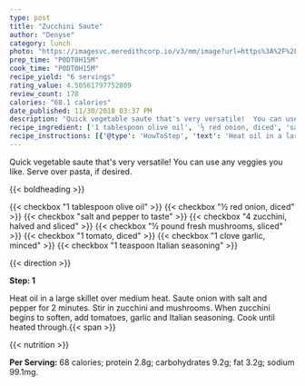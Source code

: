 ```yaml
---
type: post
title: "Zucchini Saute"
author: "Denyse"
category: lunch
photo: "https://imagesvc.meredithcorp.io/v3/mm/image?url=https%3A%2F%2Fimages.media-allrecipes.com%2Fuserphotos%2F226551.jpg"
prep_time: "P0DT0H15M"
cook_time: "P0DT0H15M"
recipe_yield: "6 servings"
rating_value: 4.50561797752809
review_count: 178
calories: "68.1 calories"
date_published: 11/30/2018 03:37 PM
description: "Quick vegetable saute that's very versatile!  You can use any veggies you like.  Serve over pasta, if desired."
recipe_ingredient: ['1 tablespoon olive oil', '½ red onion, diced', 'salt and pepper to taste', '4 zucchini, halved and sliced', '½ pound fresh mushrooms, sliced', '1 tomato, diced', '1 clove garlic, minced', '1 teaspoon Italian seasoning']
recipe_instructions: [{'@type': 'HowToStep', 'text': 'Heat oil in a large skillet over medium heat.  Saute onion with salt and pepper for 2 minutes.  Stir in zucchini and mushrooms.  When zucchini begins to soften, add tomatoes, garlic and Italian seasoning.  Cook until heated through.\n'}]
---
```


Quick vegetable saute that's very versatile!  You can use any veggies you like.  Serve over pasta, if desired. 

{{< boldheading >}}

{{< checkbox "1 tablespoon olive oil" >}}
{{< checkbox "½  red onion, diced" >}}
{{< checkbox "salt and pepper to taste" >}}
{{< checkbox "4  zucchini, halved and sliced" >}}
{{< checkbox "½ pound fresh mushrooms, sliced" >}}
{{< checkbox "1  tomato, diced" >}}
{{< checkbox "1 clove garlic, minced" >}}
{{< checkbox "1 teaspoon Italian seasoning" >}}


{{< direction >}}

**Step: 1**

Heat oil in a large skillet over medium heat.  Saute onion with salt and pepper for 2 minutes.  Stir in zucchini and mushrooms.  When zucchini begins to soften, add tomatoes, garlic and Italian seasoning.  Cook until heated through.{{< span >}}

{{< nutrition >}}

**Per Serving:** 68 calories; protein 2.8g; carbohydrates 9.2g; fat 3.2g; sodium 99.1mg.